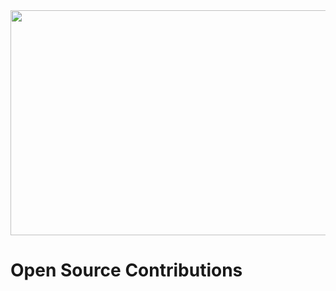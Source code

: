 <img src="https://github.com/Rajspeaks/Open-Source-Contributions/blob/main/open-source.jpeg" height="360px" width="1000px">

# Open Source Contributions

